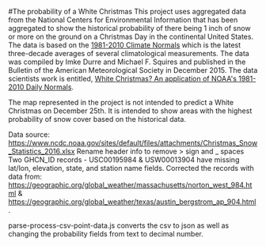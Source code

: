 #The probability of a White Christmas
This project uses aggregated data from the National Centers for Environmental Information that has been aggregated to show the historical probability of there being 1 inch of snow or more on the ground on a Christmas Day in the continental United States. The data is based on the [1981-2010 Climate Normals](https://www.ncdc.noaa.gov/data-access/land-based-station-data/land-based-datasets/climate-normals/1981-2010-normals-data) which is the latest three-decade averages of several climatological measurements. The data was compiled by Imke Durre and Michael F. Squires and published in the Bulletin of the American Meteorological Society in December 2015.  The data scientists work is entitled, [White Christmas? An application of NOAA's 1981-2010 Daily Normals](http://journals.ametsoc.org/doi/abs/10.1175/BAMS-D-15-00038.1).

The map represented in the project is not intended to predict a White Christmas on December 25th.  It is intended to show areas with the highest probability of snow cover based on the historical data.

Data source: https://www.ncdc.noaa.gov/sites/default/files/attachments/Christmas_Snow_Statistics_2016.xlsx
Rename header info to remove > sign and _ spaces
Two GHCN_ID records - USC00195984 & USW00013904 have missing lat/lon, elevation, state, and station name fields. Corrected the records with data from: https://geographic.org/global_weather/massachusetts/norton_west_984.html & https://geographic.org/global_weather/texas/austin_bergstrom_ap_904.html.

parse-process-csv-point-data.js converts the csv to json as well as changing the probability fields from text to decimal number.
